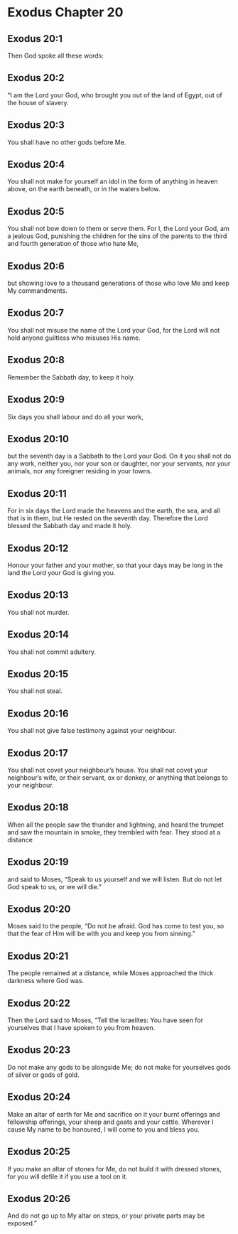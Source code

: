 # Exodus Chapter 20

## Exodus 20:1
Then God spoke all these words:

## Exodus 20:2
“I am the Lord your God, who brought you out of the land of Egypt, out of the house of slavery.

## Exodus 20:3
You shall have no other gods before Me.

## Exodus 20:4
You shall not make for yourself an idol in the form of anything in heaven above, on the earth beneath, or in the waters below.

## Exodus 20:5
You shall not bow down to them or serve them. For I, the Lord your God, am a jealous God, punishing the children for the sins of the parents to the third and fourth generation of those who hate Me,

## Exodus 20:6
but showing love to a thousand generations of those who love Me and keep My commandments.

## Exodus 20:7
You shall not misuse the name of the Lord your God, for the Lord will not hold anyone guiltless who misuses His name.

## Exodus 20:8
Remember the Sabbath day, to keep it holy.

## Exodus 20:9
Six days you shall labour and do all your work,

## Exodus 20:10
but the seventh day is a Sabbath to the Lord your God. On it you shall not do any work, neither you, nor your son or daughter, nor your servants, nor your animals, nor any foreigner residing in your towns.

## Exodus 20:11
For in six days the Lord made the heavens and the earth, the sea, and all that is in them, but He rested on the seventh day. Therefore the Lord blessed the Sabbath day and made it holy.

## Exodus 20:12
Honour your father and your mother, so that your days may be long in the land the Lord your God is giving you.

## Exodus 20:13
You shall not murder.

## Exodus 20:14
You shall not commit adultery.

## Exodus 20:15
You shall not steal.

## Exodus 20:16
You shall not give false testimony against your neighbour.

## Exodus 20:17
You shall not covet your neighbour’s house. You shall not covet your neighbour’s wife, or their servant, ox or donkey, or anything that belongs to your neighbour.

## Exodus 20:18
When all the people saw the thunder and lightning, and heard the trumpet and saw the mountain in smoke, they trembled with fear. They stood at a distance

## Exodus 20:19
and said to Moses, “Speak to us yourself and we will listen. But do not let God speak to us, or we will die.”

## Exodus 20:20
Moses said to the people, “Do not be afraid. God has come to test you, so that the fear of Him will be with you and keep you from sinning.”

## Exodus 20:21
The people remained at a distance, while Moses approached the thick darkness where God was.

## Exodus 20:22
Then the Lord said to Moses, “Tell the Israelites: You have seen for yourselves that I have spoken to you from heaven.

## Exodus 20:23
Do not make any gods to be alongside Me; do not make for yourselves gods of silver or gods of gold.

## Exodus 20:24
Make an altar of earth for Me and sacrifice on it your burnt offerings and fellowship offerings, your sheep and goats and your cattle. Wherever I cause My name to be honoured, I will come to you and bless you.

## Exodus 20:25
If you make an altar of stones for Me, do not build it with dressed stones, for you will defile it if you use a tool on it.

## Exodus 20:26
And do not go up to My altar on steps, or your private parts may be exposed.”

